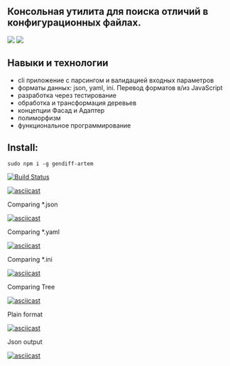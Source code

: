 ## Консольная утилита для поиска отличий в конфигурационных файлах.

<a href="https://codeclimate.com/github/iliasov-artem/project-lvl2-s389/maintainability"><img src="https://api.codeclimate.com/v1/badges/e1f8957b4cb1831c9e1d/maintainability" /></a>
<a href="https://codeclimate.com/github/iliasov-artem/project-lvl1-s388/test_coverage"><img src="https://api.codeclimate.com/v1/badges/14fe59c6961ffd5d3f9f/test_coverage" /></a>

## Навыки и технологии

+ cli приложение с парсингом и валидацией входных параметров
+ форматы данных: json, yaml, ini. Перевод форматов в/из JavaScript
+ разработка через тестирование
+ обработка и трансформация деревьев
+ концепции Фасад и Адаптер
+ полиморфизм
+ функциональное программирование

## Install:

```sudo npm i -g gendiff-artem```

[![Build Status](https://travis-ci.org/travis-ci/travis-web.svg?branch=master)](https://travis-ci.org/iliasov-artem/project-lvl1-s389)

[![asciicast](https://asciinema.org/a/P4TvDcVf6qxf6N23qZR5yxLg1.svg)](https://asciinema.org/a/P4TvDcVf6qxf6N23qZR5yxLg1)

Comparing *.json

[![asciicast](https://asciinema.org/a/oI4Nggn6ceOfKkm8b8CFWOAsV.svg)](https://asciinema.org/a/oI4Nggn6ceOfKkm8b8CFWOAsV)

Comparing *.yaml

[![asciicast](https://asciinema.org/a/mPFFLAoGmUQLFekwTrzjxaEF3.svg)](https://asciinema.org/a/mPFFLAoGmUQLFekwTrzjxaEF3)

Comparing *.ini

[![asciicast](https://asciinema.org/a/UK2ux63wyulYuqxJDOPDrNWQd.svg)](https://asciinema.org/a/UK2ux63wyulYuqxJDOPDrNWQd)

Comparing Tree

[![asciicast](https://asciinema.org/a/sngSj6r0zpbLvwL1pcg2aTSio.svg)](https://asciinema.org/a/sngSj6r0zpbLvwL1pcg2aTSio)

Plain format

[![asciicast](https://asciinema.org/a/PCUWwjp8BlTooncE9qNE3l75Z.svg)](https://asciinema.org/a/PCUWwjp8BlTooncE9qNE3l75Z)

Json output

[![asciicast](https://asciinema.org/a/Kq3ZeVREKZjopYPUsJjSBwYMg.svg)](https://asciinema.org/a/Kq3ZeVREKZjopYPUsJjSBwYMg)
